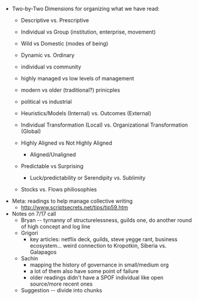 - Two-by-Two Dimensions for organizing what we have read: 
    - Descriptive vs. Prescriptive
    - Individual vs Group (institution, enterprise, movement)
    - Wild vs Domestic (modes of being)
    - Dynamic vs. Ordinary
    - individual vs community
    - highly managed vs low levels of management
    - modern vs older (traditional?) prinicples

    - political vs industrial
    - Heuristics/Models (Internal) vs. Outcomes (External)
    - Individual Transformation (Local) vs. Organizational Transformation (Global)
    - Highly Aligned vs Not Highly Aligned
        - Aligned/Unaligned 
    - Predictable vs Surprising
        - Luck/predictability or Serendipity vs. Sublimity
    - Stocks vs. Flows philiosophies
- Meta: readings to help manage collective writing
    - http://www.scriptsecrets.net/tips/tip59.htm
- Notes on 7/17 call
    - Bryan -- tyrnanny of structurelessness, guilds one, do another round of high concept and log line
    - Grigori
        - key articles: netflix deck, guilds, steve yegge rant, business ecosystem... weird connection to Kropotkin, Siberia vs. Galapagos
    - Sachin
        - mapping the history of governance in small/medium org
        - a lot of them also have some point of failure
        - older readings didn't have a SPOF individual like open source/more recent ones
    - Suggestion -- divide into chunks
